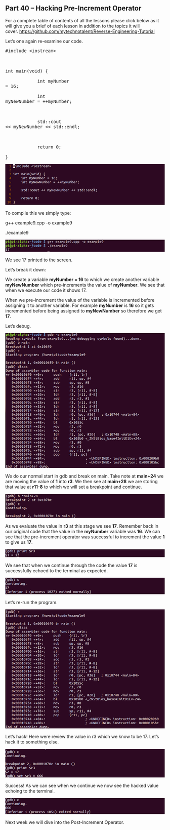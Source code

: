 ## Part 40 – Hacking Pre-Increment Operator

For a complete table of contents of all the lessons please click below as it will give you a brief of each lesson in addition to the topics it will cover.&nbsp;https://github.com/mytechnotalent/Reverse-Engineering-Tutorial

Let’s one again re-examine our code.

<pre spellcheck="false">#include &lt;iostream&gt;

&nbsp;

int main(void) {

&nbsp;&nbsp;&nbsp;&nbsp;&nbsp;&nbsp;&nbsp;&nbsp;&nbsp;&nbsp;&nbsp; int myNumber
= 16;

&nbsp;&nbsp;&nbsp;&nbsp;&nbsp;&nbsp;&nbsp;&nbsp;&nbsp;&nbsp;&nbsp; int
myNewNumber = ++myNumber;

&nbsp;

&nbsp;&nbsp;&nbsp;&nbsp;&nbsp;&nbsp;&nbsp;&nbsp;&nbsp;&nbsp;&nbsp; std::cout
&lt;&lt; myNewNumber &lt;&lt; std::endl;

&nbsp;

&nbsp;&nbsp;&nbsp;&nbsp;&nbsp;&nbsp;&nbsp;&nbsp;&nbsp;&nbsp;&nbsp; return 0;

}
</pre>

<div class="slate-resizable-image-embed slate-image-embed__resize-full-width"><img src="/imgs/1527247718232.jpg"/></div>

To compile this we simply type:

g++ example9.cpp -o example9

./example9

<div class="slate-resizable-image-embed slate-image-embed__resize-full-width"><img src="/imgs/1527247743089.jpg"/></div>

  

We see 17 printed to the screen.

Let’s break it down:

We create a variable __myNumber = 16__ to which we create another variable __myNewNumber__ which pre-increments the value of __myNumber__.&nbsp;We see that when we execute our code it shows 17.

When we pre-increment the value of the variable is incremented before assigning it to another variable.&nbsp;For example __myNumber__ is __16__ so it gets incremented before being assigned to __myNewNumber__ so therefore we get __17__.

Let’s debug.

<div class="slate-resizable-image-embed slate-image-embed__resize-full-width"><img src="/imgs/1527247841094.jpg"/></div>

We do our normal start in gdb and break on main.&nbsp;Take note at __main+24__ we are moving the value of __1__ into __r3__.&nbsp;We then see at __main+28__ we are storing that value at __r11-8__ to which we will set a breakpoint and continue.

<div class="slate-resizable-image-embed slate-image-embed__resize-full-width"><img src="/imgs/1527247877140.jpg"/></div>

As we evaluate the value in __r3__ at this stage we see __17__.&nbsp;Remember back in our original code that the value in the __myNumber__ variable was __16__.&nbsp;We can see that the pre-increment operator was successful to increment the value __1__ to give us __17__.

<div class="slate-resizable-image-embed slate-image-embed__resize-full-width"><img src="/imgs/1527247908955.jpg"/></div>

We see that when we continue through the code the value __17__ is successfully echoed to the terminal as expected.

<div class="slate-resizable-image-embed slate-image-embed__resize-full-width"><img src="/imgs/1527247930003.jpg"/></div>

Let’s re-run the program.

<div class="slate-resizable-image-embed slate-image-embed__resize-full-width"><img src="/imgs/1527248017494.jpg"/></div>

Let’s hack!&nbsp;Here were review the value in r3 which we know to be 17.&nbsp;Let’s hack it to something else.

<div class="slate-resizable-image-embed slate-image-embed__resize-full-width"><img src="/imgs/1527248050749.jpg"/></div>

Success!&nbsp;As we can see when we continue we now see the hacked value echoing to the terminal.

<div class="slate-resizable-image-embed slate-image-embed__resize-full-width"><img src="/imgs/1527248118408.jpg"/></div>

Next week we will dive into the Post-Increment Operator.

  

  